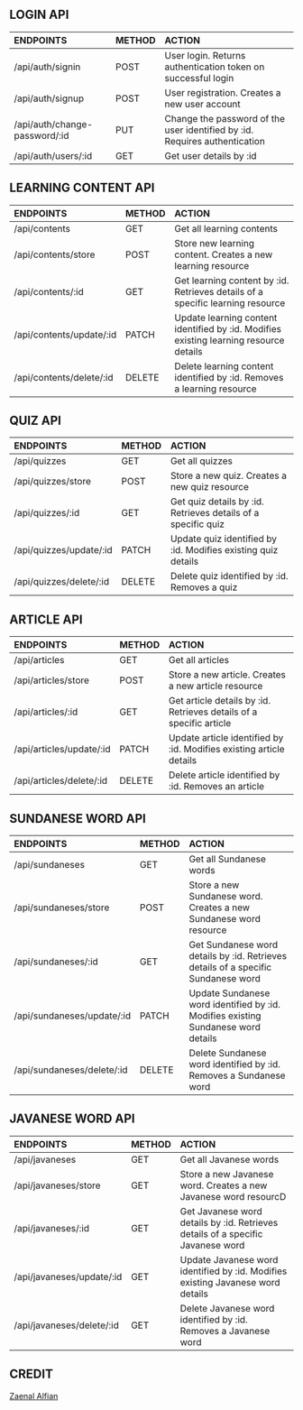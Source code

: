 ## LOGIN API 
| ENDPOINTS | METHOD | ACTION |
| :--------- | :--------- | :--------- |
| /api/auth/signin | POST | User login. Returns authentication token on successful login |
| /api/auth/signup | POST | User registration. Creates a new user account |
| /api/auth/change-password/:id | PUT | Change the password of the user identified by :id. Requires authentication |
| /api/auth/users/:id | GET | Get user details by :id |

## LEARNING CONTENT API 
| ENDPOINTS | METHOD | ACTION |
| :--------- | :--------- | :--------- |
| /api/contents | GET | Get all learning contents |
| /api/contents/store | POST | Store new learning content. Creates a new learning resource |
| /api/contents/:id | GET | Get learning content by :id. Retrieves details of a specific learning resource |
| /api/contents/update/:id | PATCH | Update learning content identified by :id. Modifies existing learning resource details |
| /api/contents/delete/:id | DELETE | Delete learning content identified by :id. Removes a learning resource |

## QUIZ API 
| ENDPOINTS | METHOD | ACTION |
| :--------- | :--------- | :--------- |
| /api/quizzes | GET | Get all quizzes |
| /api/quizzes/store | POST | Store a new quiz. Creates a new quiz resource |
| /api/quizzes/:id | GET | Get quiz details by :id. Retrieves details of a specific quiz |
| /api/quizzes/update/:id | PATCH | Update quiz identified by :id. Modifies existing quiz details |
| /api/quizzes/delete/:id | DELETE | Delete quiz identified by :id. Removes a quiz |

## ARTICLE API 
| ENDPOINTS | METHOD | ACTION |
| :--------- | :--------- | :--------- |
| /api/articles | GET | Get all articles |
| /api/articles/store | POST | Store a new article. Creates a new article resource |
| /api/articles/:id | GET | Get article details by :id. Retrieves details of a specific article |
| /api/articles/update/:id | PATCH | Update article identified by :id. Modifies existing article details |
| /api/articles/delete/:id | DELETE | Delete article identified by :id. Removes an article |

## SUNDANESE WORD API 
| ENDPOINTS | METHOD | ACTION |
| :--------- | :--------- | :--------- |
| /api/sundaneses | GET | Get all Sundanese words |
| /api/sundaneses/store | POST | Store a new Sundanese word. Creates a new Sundanese word resource |
| /api/sundaneses/:id | GET | Get Sundanese word details by :id. Retrieves details of a specific Sundanese word |
| /api/sundaneses/update/:id | PATCH | Update Sundanese word identified by :id. Modifies existing Sundanese word details |
| /api/sundaneses/delete/:id | DELETE | Delete Sundanese word identified by :id. Removes a Sundanese word |


## JAVANESE WORD API 
| ENDPOINTS | METHOD | ACTION |
| :--------- | :--------- | :--------- |
| /api/javaneses | GET | Get all Javanese words |
| /api/javaneses/store | GET | Store a new Javanese word. Creates a new Javanese word resourcD |
| /api/javaneses/:id | GET | Get Javanese word details by :id. Retrieves details of a specific Javanese word |
| /api/javaneses/update/:id | GET | Update Javanese word identified by :id. Modifies existing Javanese word details |
| /api/javaneses/delete/:id | GET | Delete Javanese word identified by :id. Removes a Javanese word |

## CREDIT
[Zaenal Alfian](https://www.github.com/astrocoding "Zaenal Alfian's Github")